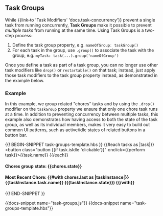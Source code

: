 <h2>Task Groups</h2>

<p>
  While {{link-to 'Task Modifiers' 'docs.task-concurrency'}}
  prevent a single task from running concurrently, <strong>Task Groups</strong>
  make it possible to prevent <em>multiple tasks</em> from running at the same time.
  Using Task Groups is a two-step process:
</p>

<ol>
  <li>Define the task group property, e.g. <code>nameOfGroup: taskGroup()</code></li>
  <li>For each task in the group, use <code>.group()</code> to associate
      the task with the group, e.g. <code>myTask: task(...).group('nameOfGroup')</code></li>
</ol>

<p>
  Once you define a task as part of a task group, you can no longer use
  other task modifiers like <code>drop()</code> or <code>restartable()</code>
  on that task; instead, just apply those task modifiers to the task group property instead,
  as demonstrated in the example below.
</p>

<h3>Example</h3>

<p>
  In this example, we group related "chores" tasks and by using the <code>.drop()</code>
  modifier on the <code>taskGroup</code> property we ensure that only one
  chore task runs at a time. In addition to preventing concurrency between multiple
  tasks, this example also demonstrates how having access to both the
  state of the task group, as well as its individual members,
  makes it very easy to build out common UI patterns, such as active/idle states
  of related buttons in a button bar.
</p>

{{! BEGIN-SNIPPET task-groups-template.hbs }}
{{#each tasks as |task|}}
  <button class="button {{if task.isIdle 'clickable'}}"
          onclick={{perform task}}>{{task.name}}</button>
{{/each}}

<h4>Chores group state: {{chores.state}}</h4>

<h4>
  Most Recent Chore:
  {{#with chores.last as |taskInstance|}}
    {{taskInstance.task.name}} ({{taskInstance.state}})
  {{/with}}
</h4>
{{! END-SNIPPET }}

{{docs-snippet name="task-groups.js"}}
{{docs-snippet name="task-groups-template.hbs"}}

